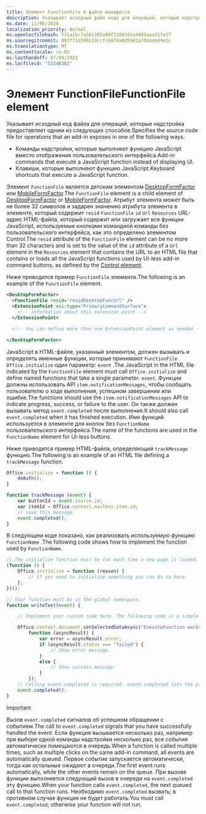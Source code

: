 ```yaml
---
title: Элемент FunctionFile в файле манифеста
description: Указывает исходный файл кода для операций, которые надстройка предоставляет с помощью команд надстройки, которые выполняют функцию JavaScript вместо отображения пользовательского интерфейса.
ms.date: 11/06/2020
localization_priority: Normal
ms.openlocfilehash: f31a1bc7a561305a89f5388102a4985aaa31fe37
ms.sourcegitcommit: 883f71d395b19ccfc6874a0d5942a7016eb49e2c
ms.translationtype: MT
ms.contentlocale: ru-RU
ms.lasthandoff: 07/09/2021
ms.locfileid: "53348302"
---
```

# <a name="functionfile-element"></a><span data-ttu-id="7c4c9-103">Элемент FunctionFile</span><span class="sxs-lookup"><span data-stu-id="7c4c9-103">FunctionFile element</span></span>

<span data-ttu-id="7c4c9-104">Указывает исходный код файла для операций, которые надстройка предоставляет одним из следующих способов.</span><span class="sxs-lookup"><span data-stu-id="7c4c9-104">Specifies the source code file for operations that an add-in exposes in one of the following ways.</span></span>

* <span data-ttu-id="7c4c9-105">Команды надстройки, которые выполняют функцию JavaScript вместо отображения пользовательского интерфейса.</span><span class="sxs-lookup"><span data-stu-id="7c4c9-105">Add-in commands that execute a JavaScript function instead of displaying UI.</span></span>
* <span data-ttu-id="7c4c9-106">Клавиши, которые выполняют функцию JavaScript.</span><span class="sxs-lookup"><span data-stu-id="7c4c9-106">Keyboard shortcuts that execute a JavaScript function.</span></span>

<span data-ttu-id="7c4c9-107">Элемент `FunctionFile` является детским элементом [DesktopFormFactor](desktopformfactor.md) или [MobileFormFactor](mobileformfactor.md).</span><span class="sxs-lookup"><span data-stu-id="7c4c9-107">The `FunctionFile` element is a child element of [DesktopFormFactor](desktopformfactor.md) or [MobileFormFactor](mobileformfactor.md).</span></span> <span data-ttu-id="7c4c9-108">Атрибут элемента может быть не более 32 символов и задарен значению атрибута элемента в элементе, который содержит `resid` `FunctionFile` `id` `Url` `Resources` URL-адрес HTML-файла, [](control.md)который содержит или загружает все функции JavaScript, используемые кнопками командной команды без пользовательского интерфейса, как это определено элементом Control.</span><span class="sxs-lookup"><span data-stu-id="7c4c9-108">The `resid` attribute of the `FunctionFile` element can be no more than 32 characters and is set to the value of the `id` attribute of a `Url` element in the `Resources` element that contains the URL to an HTML file that contains or loads all the JavaScript functions used by UI-less add-in command buttons, as defined by the [Control element](control.md).</span></span>

<span data-ttu-id="7c4c9-109">Ниже приводится пример `FunctionFile` элемента.</span><span class="sxs-lookup"><span data-stu-id="7c4c9-109">The following is an example of the `FunctionFile` element.</span></span>

```XML
<DesktopFormFactor>
  <FunctionFile resid="residDesktopFuncUrl" />
  <ExtensionPoint xsi:type="PrimaryCommandSurface">
    <!-- information about this extension point -->
  </ExtensionPoint>

  <!-- You can define more than one ExtensionPoint element as needed -->

</DesktopFormFactor>
```

<span data-ttu-id="7c4c9-110">JavaScript в HTML-файле, указанный элементом, должен вызывать и определять именные функции, которые принимают `FunctionFile` `Office.initialize` один параметр: `event` .</span><span class="sxs-lookup"><span data-stu-id="7c4c9-110">The JavaScript in the HTML file indicated by the `FunctionFile` element must call `Office.initialize` and define named functions that take a single parameter: `event`.</span></span> <span data-ttu-id="7c4c9-111">Функции должны использовать API `item.notificationMessages`, чтобы сообщать пользователю о ходе выполнения, успешном завершении или ошибке.</span><span class="sxs-lookup"><span data-stu-id="7c4c9-111">The functions should use the `item.notificationMessages` API to indicate progress, success, or failure to the user.</span></span> <span data-ttu-id="7c4c9-112">Он также должен вызывать метод `event.completed` после выполнения.</span><span class="sxs-lookup"><span data-stu-id="7c4c9-112">It should also call `event.completed` when it has finished execution.</span></span> <span data-ttu-id="7c4c9-113">Имя функций используется в элементе для кнопок без `FunctionName` пользовательского интерфейса.</span><span class="sxs-lookup"><span data-stu-id="7c4c9-113">The name of the functions are used in the `FunctionName` element for UI-less buttons.</span></span>

<span data-ttu-id="7c4c9-114">Ниже приводится пример HTML-файла, определяющий `trackMessage` функцию.</span><span class="sxs-lookup"><span data-stu-id="7c4c9-114">The following is an example of an HTML file defining a `trackMessage` function.</span></span>

```js
Office.initialize = function () {
    doAuth();
}

function trackMessage (event) {
    var buttonId = event.source.id;    
    var itemId = Office.context.mailbox.item.id;
    // save this message
    event.completed();
}
```

<span data-ttu-id="7c4c9-115">В следующем коде показано, как реализовать используемую функцию `FunctionName` .</span><span class="sxs-lookup"><span data-stu-id="7c4c9-115">The following code shows how to implement the function used by `FunctionName`.</span></span>

```js
// The initialize function must be run each time a new page is loaded.
(function () {
    Office.initialize = function (reason) {
        // If you need to initialize something you can do so here.
    };
})();

// Your function must be in the global namespace.
function writeText(event) {

    // Implement your custom code here. The following code is a simple example.

    Office.context.document.setSelectedDataAsync("ExecuteFunction works. Button ID=" + event.source.id,
        function (asyncResult) {
            var error = asyncResult.error;
            if (asyncResult.status === "failed") {
                // Show error message.
            }
            else {
                // Show success message.
            }
        });
    // Calling event.completed is required. event.completed lets the platform know that processing has completed.
    event.completed();
}
```

> [!IMPORTANT]
> <span data-ttu-id="7c4c9-116">Вызов `event.completed` сигналов об успешном обращении с событием.</span><span class="sxs-lookup"><span data-stu-id="7c4c9-116">The call to `event.completed` signals that you have successfully handled the event.</span></span> <span data-ttu-id="7c4c9-117">Если функция вызывается несколько раз, например при выборе одной команды надстройки несколько раз, все события автоматически помещаются в очередь.</span><span class="sxs-lookup"><span data-stu-id="7c4c9-117">When a function is called multiple times, such as multiple clicks on the same add-in command, all events are automatically queued.</span></span> <span data-ttu-id="7c4c9-118">Первое событие запускается автоматически, тогда как остальные ожидают в очереди.</span><span class="sxs-lookup"><span data-stu-id="7c4c9-118">The first event runs automatically, while the other events remain on the queue.</span></span> <span data-ttu-id="7c4c9-119">При вызове функции выполняется следующий вызов в очереди на `event.completed` эту функцию.</span><span class="sxs-lookup"><span data-stu-id="7c4c9-119">When your function calls `event.completed`, the next queued call to that function runs.</span></span> <span data-ttu-id="7c4c9-120">Необходимо `event.completed` вызвать; в противном случае функция не будет работать.</span><span class="sxs-lookup"><span data-stu-id="7c4c9-120">You must call `event.completed`; otherwise your function will not run.</span></span>
